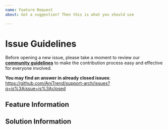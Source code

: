 ```yaml
---
name: Feature Request
about: Got a suggestion? Then this is what you should use

---
```


# Issue Guidelines

Before opening a new issue, please take a moment to review our [**community guidelines**](https://github.com/AniTrend/support-arch/blob/develop/CONTRIBUTING.md) to make the contribution process easy and effective for everyone involved.

**You may find an answer in already closed issues**:
https://github.com/AniTrend/support-arch/issues?q=is%3Aissue+is%3Aclosed


## Feature Information
<!-- Is your feature request related to a problem? Please describe. -->


## Solution Information
<!-- Describe the solution you'd like -->


